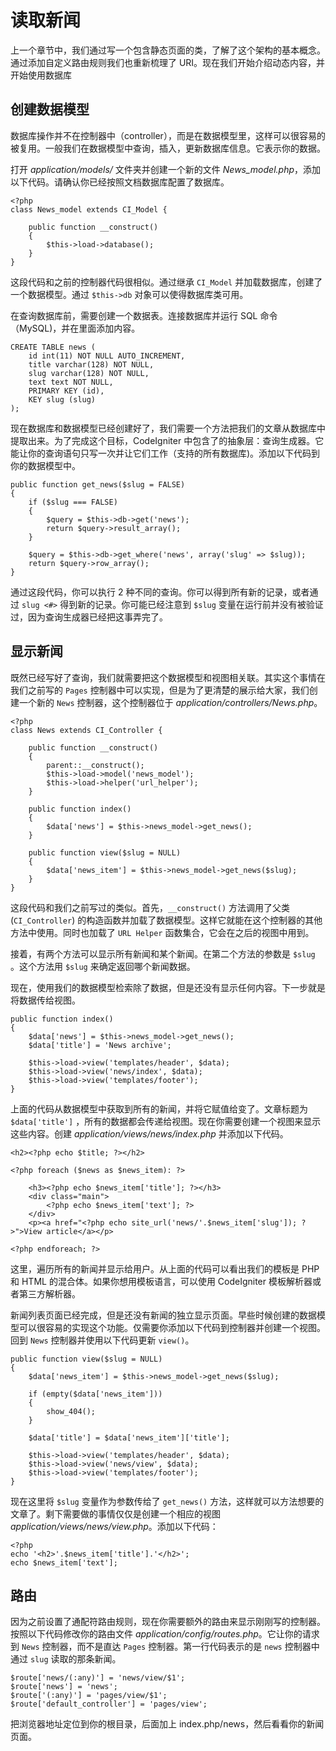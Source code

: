 # 读取新闻

上一个章节中，我们通过写一个包含静态页面的类，了解了这个架构的基本概念。通过添加自定义路由规则我们也重新梳理了 URI。现在我们开始介绍动态内容，并开始使用数据库

## 创建数据模型

数据库操作并不在控制器中（controller），而是在数据模型里，这样可以很容易的被复用。一般我们在数据模型中查询，插入，更新数据库信息。它表示你的数据。

打开 *application/models/* 文件夹并创建一个新的文件 *News_model.php*，添加以下代码。请确认你已经按照文档数据库配置了数据库。

	<?php
	class News_model extends CI_Model {

		public function __construct()
		{
			$this->load->database();
		}
	}

这段代码和之前的控制器代码很相似。通过继承 `CI_Model` 并加载数据库，创建了一个数据模型。通过 `$this->db` 对象可以使得数据库类可用。

在查询数据库前，需要创建一个数据表。连接数据库并运行 SQL 命令（MySQL)，并在里面添加内容。

	CREATE TABLE news (
		id int(11) NOT NULL AUTO_INCREMENT,
		title varchar(128) NOT NULL,
		slug varchar(128) NOT NULL,
		text text NOT NULL,
		PRIMARY KEY (id),
		KEY slug (slug)
	);

现在数据库和数据模型已经创建好了，我们需要一个方法把我们的文章从数据库中提取出来。为了完成这个目标，CodeIgniter 中包含了的抽象层：查询生成器。它能让你的查询语句只写一次并让它们工作（支持的所有数据库)。添加以下代码到你的数据模型中。

	public function get_news($slug = FALSE)
	{
		if ($slug === FALSE)
		{
			$query = $this->db->get('news');
			return $query->result_array();
		}

		$query = $this->db->get_where('news', array('slug' => $slug));
		return $query->row_array();
	}

通过这段代码，你可以执行 2 种不同的查询。你可以得到所有新的记录，或者通过 `slug <#>` 得到新的记录。你可能已经注意到 `$slug` 变量在运行前并没有被验证过，因为查询生成器已经把这事弄完了。



## 显示新闻

既然已经写好了查询，我们就需要把这个数据模型和视图相关联。其实这个事情在我们之前写的 `Pages` 控制器中可以实现，但是为了更清楚的展示给大家，我们创建一个新的 `News` 控制器，这个控制器位于 *application/controllers/News.php*。

	<?php
	class News extends CI_Controller {

		public function __construct()
		{
			parent::__construct();
			$this->load->model('news_model');
			$this->load->helper('url_helper');
		}

		public function index()
		{
			$data['news'] = $this->news_model->get_news();
		}

		public function view($slug = NULL)
		{
			$data['news_item'] = $this->news_model->get_news($slug);
		}
	}

这段代码和我们之前写过的类似。首先，`__construct()` 方法调用了父类(`CI_Controller`) 的构造函数并加载了数据模型。这样它就能在这个控制器的其他方法中使用。同时也加载了 `URL Helper` 函数集合，它会在之后的视图中用到。

接着，有两个方法可以显示所有新闻和某个新闻。在第二个方法的参数是 `$slug` 。这个方法用 `$slug` 来确定返回哪个新闻数据。

现在，使用我们的数据模型检索除了数据，但是还没有显示任何内容。下一步就是将数据传给视图。

	public function index()
	{
		$data['news'] = $this->news_model->get_news();
		$data['title'] = 'News archive';

		$this->load->view('templates/header', $data);
		$this->load->view('news/index', $data);
		$this->load->view('templates/footer');
	}

上面的代码从数据模型中获取到所有的新闻，并将它赋值给变了。文章标题为 `$data['title']` ，所有的数据都会传递给视图。现在你需要创建一个视图来显示这些内容。创建 *application/views/news/index.php* 并添加以下代码。

	<h2><?php echo $title; ?></h2>
	
	<?php foreach ($news as $news_item): ?>

		<h3><?php echo $news_item['title']; ?></h3>
		<div class="main">
			<?php echo $news_item['text']; ?>
		</div>
		<p><a href="<?php echo site_url('news/'.$news_item['slug']); ?>">View article</a></p>

	<?php endforeach; ?>

这里，遍历所有的新闻并显示给用户。从上面的代码可以看出我们的模板是 PHP 和 HTML 的混合体。如果你想用模板语言，可以使用 CodeIgniter 模板解析器或者第三方解析器。

新闻列表页面已经完成，但是还没有新闻的独立显示页面。早些时候创建的数据模型可以很容易的实现这个功能。仅需要你添加以下代码到控制器并创建一个视图。回到 `News` 控制器并使用以下代码更新 `view()`。

	public function view($slug = NULL)
	{
		$data['news_item'] = $this->news_model->get_news($slug);

		if (empty($data['news_item']))
		{
			show_404();
		}

		$data['title'] = $data['news_item']['title'];

		$this->load->view('templates/header', $data);
		$this->load->view('news/view', $data);
		$this->load->view('templates/footer');
	}

现在这里将 `$slug` 变量作为参数传给了 `get_news()` 方法，这样就可以方法想要的文章了。剩下需要做的事情仅仅是创建一个相应的视图 *application/views/news/view.php*。添加以下代码：

	<?php
	echo '<h2>'.$news_item['title'].'</h2>';
	echo $news_item['text'];

## 路由

因为之前设置了通配符路由规则，现在你需要额外的路由来显示刚刚写的控制器。按照以下代码修改你的路由文件 *application/config/routes.php*。它让你的请求到 `News` 控制器，而不是直达 `Pages` 控制器。第一行代码表示的是 `news` 控制器中通过 `slug` 读取的那条新闻。

	$route['news/(:any)'] = 'news/view/$1';
	$route['news'] = 'news';
	$route['(:any)'] = 'pages/view/$1';
	$route['default_controller'] = 'pages/view';

把浏览器地址定位到你的根目录，后面加上 index.php/news，然后看看你的新闻页面。